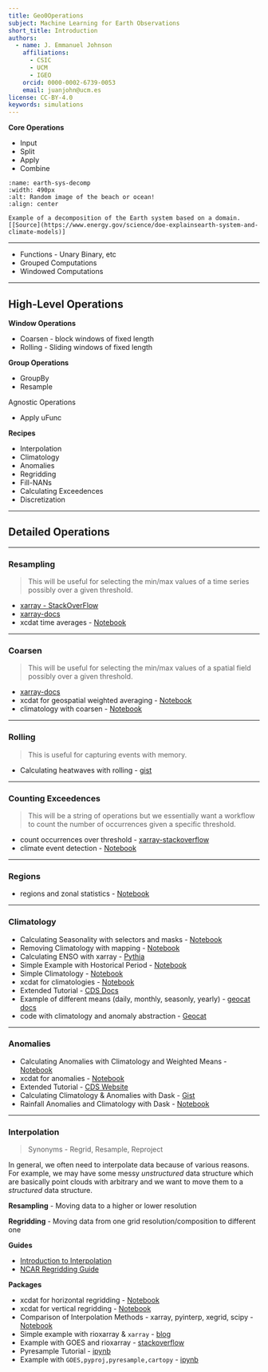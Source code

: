 ```yaml
---
title: Geo0Operations
subject: Machine Learning for Earth Observations
short_title: Introduction
authors:
  - name: J. Emmanuel Johnson
    affiliations:
      - CSIC
      - UCM
      - IGEO
    orcid: 0000-0002-6739-0053
    email: juanjohn@ucm.es
license: CC-BY-4.0
keywords: simulations
---
```



**Core Operations**
* Input
* Split
* Apply
* Combine

```{figure} https://comptools.climatematch.io/_images/t5_split_apply_combine.png
:name: earth-sys-decomp
:width: 490px
:alt: Random image of the beach or ocean!
:align: center

Example of a decomposition of the Earth system based on a domain. [[Source](https://www.energy.gov/science/doe-explainsearth-system-and-climate-models)]
```


***

* Functions - Unary Binary, etc
* Grouped Computations
* Windowed Computations


***

## **High-Level Operations**


**Window Operations**
* Coarsen - block windows of fixed length
* Rolling - Sliding windows of fixed length

**Group Operations**
* GroupBy
* Resample

Agnostic Operations
* Apply uFunc 

**Recipes**
* Interpolation
* Climatology
* Anomalies
* Regridding
* Fill-NANs
* Calculating Exceedences
* Discretization 


***
## Detailed Operations


***

### **Resampling**

> This will be useful for selecting the min/max values of a time series possibly over a given threshold.

* [xarray - StackOverFlow](https://stackoverflow.com/questions/54431557/xarray-use-groupby-to-group-by-every-day-over-a-years-climatological-hourly-n)
* [xarray-docs](https://docs.xarray.dev/en/stable/user-guide/time-series.html#)
* xcdat time averages - [Notebook](https://xcdat.readthedocs.io/en/latest/examples/temporal-average.html)


***

### **Coarsen**

> This will be useful for selecting the min/max values of a spatial field possibly over a given threshold.

* [xarray-docs](https://docs.xarray.dev/en/stable/user-guide/computation.html#coarsen-large-arrays)
* xcdat for geospatial weighted averaging - [Notebook](https://xcdat.readthedocs.io/en/latest/examples/spatial-average.html)
* climatology with coarsen - [Notebook](https://climate-cms.org/posts/2021-07-29-coarsen_climatology.html)

***

### **Rolling**

> This is useful for capturing events with memory.

* Calculating heatwaves with rolling - [gist](https://gist.github.com/ScottWales/dd9358bea2547c99e46b197bc9f53d21)


***

### **Counting Exceedences**

> This will be a string of operations but we essentially want a workflow to count the number of occurrences given a specific threshold.

* count occurrences over threshold - [xarray-stackoverflow](https://stackoverflow.com/questions/62698837/calculating-percentile-for-each-gridpoint-in-xarray)
* climate event detection - [Notebook](https://climate-cms.org/posts/2020-09-28-eventdetection.html)


***

### **Regions**

* regions and zonal statistics - [Notebook](https://climate-cms.org/posts/2023-07-05-select-region-shapefile.html)

***

### **Climatology**

* Calculating Seasonality with selectors and masks - [Notebook](https://climate-cms.org/posts/2023-11-04-seasonal-means.html)
* Removing Climatology with mapping - [Notebook](https://earth-env-data-science.github.io/lectures/xarray/xarray-part2.html)
* Calculating ENSO with xarray - [Pythia](https://foundations.projectpythia.org/core/xarray/enso-xarray.html)
* Simple Example with Hostorical Period - [Notebook](https://tutorials.dkrz.de/use-case_ensemble-analysis_intake-xarray_cmip6.html)
* Simple Climatology - [Notebook](https://comptools.climatematch.io/tutorials/W1D1_ClimateSystemOverview/student/W1D1_Tutorial5.html)
* xcdat for climatologies - [Notebook](https://xcdat.readthedocs.io/en/latest/examples/climatology-and-departures.html)
* Extended Tutorial - [CDS Docs](https://ecmwf-projects.github.io/copernicus-training-c3s/reanalysis-climatology.html)
* Example of different means (daily, monthly, seasonly, yearly) - [geocat docs](https://geocat-comp.readthedocs.io/en/stable/examples/calendar_average.html)
* code with climatology and anomaly abstraction - [Geocat ](https://github.com/andersy005/geocat-comp/blob/eb5352209ff2ced8c1885ede7d60008dea5fc0c7/src/geocat/comp/climatology.py#L148)

***

### **Anomalies**

* Calculating Anomalies with Climatology and Weighted Means - [Notebook](https://comptools.climatematch.io/tutorials/W1D1_ClimateSystemOverview/student/W1D1_Tutorial6.html)
* xcdat for anomalies - [Notebook](https://xcdat.readthedocs.io/en/latest/examples/climatology-and-departures.html)
* Extended Tutorial - [CDS Website](https://ecmwf-projects.github.io/copernicus-training-c3s/reanalysis-climatology.html)
* Calculating Climatology & Anomalies with Dask - [Gist](https://gist.github.com/rabernat/30e7b747f0e3583b5b776e4093266114)
* Rainfall Anomalies and Climatology with Dask - [Notebook](https://docs.digitalearthafrica.org/sandbox/notebooks/Real_world_examples/Rainfall_anomaly_CHIRPS.html)


***

### **Interpolation**

> Synonyms - Regrid, Resample, Reproject

In general, we often need to interpolate data because of various reasons. For example, we may have some messy *unstructured* data structure which are basically point clouds with arbitrary and we want to move them to a *structured* data structure.

**Resampling** - Moving data to a higher or lower resolution

**Regridding** - Moving data from one grid resolution/composition to different one


**Guides**

* [Introduction to Interpolation](https://www.neonscience.org/resources/learning-hub/tutorials/spatial-interpolation-basics)
* [NCAR Regridding Guide](https://climatedataguide.ucar.edu/climate-tools/regridding-overview)

**Packages**


* xcdat for horizontal regridding - [Notebook](https://xcdat.readthedocs.io/en/latest/examples/regridding-horizontal.html)
* xcdat for vertical regridding - [Notebook](https://xcdat.readthedocs.io/en/latest/examples/regridding-vertical.html)
* Comparison of Interpolation Methods - xarray, pyinterp, xegrid, scipy - [Notebook](https://github.com/GeospatialGeeks/Py4Geo/blob/master/Regridding%20and%20Spatial%20Interpolation%20in%20Python.ipynb)
* Simple example with rioxarray & `xarray` - [blog](https://www.theurbanist.com.au/2022/02/updated-how-to-create-an-xarray-dataset-from-scratch-reproject-and-save/)
* Example with GOES and rioxarray - [stackoverflow](https://gis.stackexchange.com/questions/349886/using-rioxarray-qgis-projection)
* Pyresample Tutorial - [ipynb](https://github.com/pytroll/tutorial-satpy-half-day/blob/main/notebooks/04_resampling.ipynb)
* Example with `GOES,pyproj,pyresample,cartopy` - [ipynb](https://github.com/joaohenry23/GOES/blob/master/examples/v3.2/G16_IR__SRCYL_plot.ipynb)
